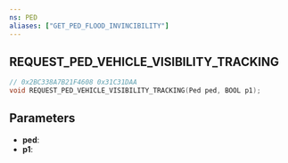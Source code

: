 ```yaml
---
ns: PED
aliases: ["GET_PED_FLOOD_INVINCIBILITY"]
---
```

## REQUEST_PED_VEHICLE_VISIBILITY_TRACKING

```c
// 0x2BC338A7B21F4608 0x31C31DAA
void REQUEST_PED_VEHICLE_VISIBILITY_TRACKING(Ped ped, BOOL p1);
```


## Parameters
* **ped**: 
* **p1**: 

